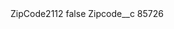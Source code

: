 <?xml version="1.0" encoding="UTF-8"?>
<CustomMetadata xmlns="http://soap.sforce.com/2006/04/metadata" xmlns:xsi="http://www.w3.org/2001/XMLSchema-instance" xmlns:xsd="http://www.w3.org/2001/XMLSchema">
    <label>ZipCode2112</label>
    <protected>false</protected>
    <values>
        <field>Zipcode__c</field>
        <value xsi:type="xsd:string">85726</value>
    </values>
</CustomMetadata>
